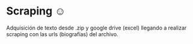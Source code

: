 # Scraping ☺
Adquisición de texto desde .zip y google drive (excel) llegando a realizar scraping con las urls (biografías) del archivo.
